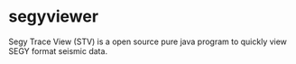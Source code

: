 # segyviewer
Segy Trace View (STV) is a open source pure java program to quickly view SEGY format seismic data. 
